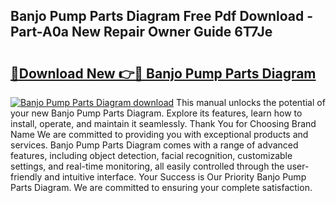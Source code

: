 ## Banjo Pump Parts Diagram Free Pdf Download - Part-A0a New Repair Owner Guide 6T7Je

# <h2><a href="http://dfidl59.blite.top/?on=Banjo+Pump+Parts+Diagram">🔗Download New 👉🔴 Banjo Pump Parts Diagram</a></h2>

[![Banjo Pump Parts Diagram download](https://i.imgur.com/lujVjoI.png)](http://dfidl59.blite.top/?on=Banjo+Pump+Parts+Diagram)
This manual unlocks the potential of your new Banjo Pump Parts Diagram. Explore its features, learn how to install, operate, and maintain it seamlessly. Thank You for Choosing Brand Name We are committed to providing you with exceptional products and services. Banjo Pump Parts Diagram comes with a range of advanced features, including object detection, facial recognition, customizable settings, and real-time monitoring, all easily controlled through the user-friendly and intuitive interface. Your Success is Our Priority Banjo Pump Parts Diagram. We are committed to ensuring your complete satisfaction.
